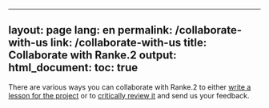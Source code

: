 ---
layout: page
lang: en
permalink: /collaborate-with-us 
link: /collaborate-with-us 
title: Collaborate with Ranke.2
output: 
 html_document:
  toc: true
 ---

 There are various ways you can collaborate with Ranke.2 to either [write a lesson for the project](/instructions-authors) or to [critically review it](/instructions-reviewers) and send us your feedback.   
